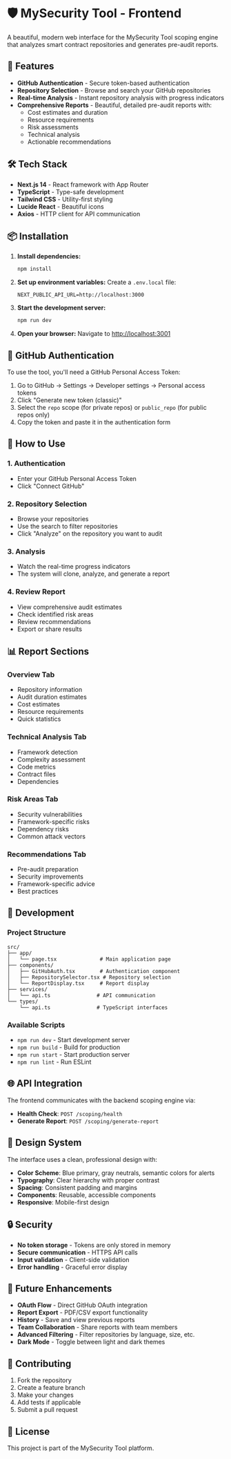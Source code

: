 # 🛡️ MySecurity Tool - Frontend

A beautiful, modern web interface for the MySecurity Tool scoping engine that analyzes smart contract repositories and generates pre-audit reports.

## 🚀 Features

- **GitHub Authentication** - Secure token-based authentication
- **Repository Selection** - Browse and search your GitHub repositories
- **Real-time Analysis** - Instant repository analysis with progress indicators
- **Comprehensive Reports** - Beautiful, detailed pre-audit reports with:
  - Cost estimates and duration
  - Resource requirements
  - Risk assessments
  - Technical analysis
  - Actionable recommendations

## 🛠️ Tech Stack

- **Next.js 14** - React framework with App Router
- **TypeScript** - Type-safe development
- **Tailwind CSS** - Utility-first styling
- **Lucide React** - Beautiful icons
- **Axios** - HTTP client for API communication

## 📦 Installation

1. **Install dependencies:**
   ```bash
   npm install
   ```

2. **Set up environment variables:**
   Create a `.env.local` file:
   ```env
   NEXT_PUBLIC_API_URL=http://localhost:3000
   ```

3. **Start the development server:**
   ```bash
   npm run dev
   ```

4. **Open your browser:**
   Navigate to [http://localhost:3001](http://localhost:3001)

## 🔑 GitHub Authentication

To use the tool, you'll need a GitHub Personal Access Token:

1. Go to GitHub → Settings → Developer settings → Personal access tokens
2. Click "Generate new token (classic)"
3. Select the `repo` scope (for private repos) or `public_repo` (for public repos only)
4. Copy the token and paste it in the authentication form

## 🎯 How to Use

### 1. **Authentication**
- Enter your GitHub Personal Access Token
- Click "Connect GitHub"

### 2. **Repository Selection**
- Browse your repositories
- Use the search to filter repositories
- Click "Analyze" on the repository you want to audit

### 3. **Analysis**
- Watch the real-time progress indicators
- The system will clone, analyze, and generate a report

### 4. **Review Report**
- View comprehensive audit estimates
- Check identified risk areas
- Review recommendations
- Export or share results

## 📊 Report Sections

### **Overview Tab**
- Repository information
- Audit duration estimates
- Cost estimates
- Resource requirements
- Quick statistics

### **Technical Analysis Tab**
- Framework detection
- Complexity assessment
- Code metrics
- Contract files
- Dependencies

### **Risk Areas Tab**
- Security vulnerabilities
- Framework-specific risks
- Dependency risks
- Common attack vectors

### **Recommendations Tab**
- Pre-audit preparation
- Security improvements
- Framework-specific advice
- Best practices

## 🔧 Development

### **Project Structure**
```
src/
├── app/
│   └── page.tsx              # Main application page
├── components/
│   ├── GitHubAuth.tsx        # Authentication component
│   ├── RepositorySelector.tsx # Repository selection
│   └── ReportDisplay.tsx     # Report display
├── services/
│   └── api.ts               # API communication
└── types/
    └── api.ts               # TypeScript interfaces
```

### **Available Scripts**
- `npm run dev` - Start development server
- `npm run build` - Build for production
- `npm run start` - Start production server
- `npm run lint` - Run ESLint

## 🌐 API Integration

The frontend communicates with the backend scoping engine via:

- **Health Check**: `POST /scoping/health`
- **Generate Report**: `POST /scoping/generate-report`

## 🎨 Design System

The interface uses a clean, professional design with:
- **Color Scheme**: Blue primary, gray neutrals, semantic colors for alerts
- **Typography**: Clear hierarchy with proper contrast
- **Spacing**: Consistent padding and margins
- **Components**: Reusable, accessible components
- **Responsive**: Mobile-first design

## 🔒 Security

- **No token storage** - Tokens are only stored in memory
- **Secure communication** - HTTPS API calls
- **Input validation** - Client-side validation
- **Error handling** - Graceful error display

## 🚧 Future Enhancements

- **OAuth Flow** - Direct GitHub OAuth integration
- **Report Export** - PDF/CSV export functionality
- **History** - Save and view previous reports
- **Team Collaboration** - Share reports with team members
- **Advanced Filtering** - Filter repositories by language, size, etc.
- **Dark Mode** - Toggle between light and dark themes

## 🤝 Contributing

1. Fork the repository
2. Create a feature branch
3. Make your changes
4. Add tests if applicable
5. Submit a pull request

## 📄 License

This project is part of the MySecurity Tool platform.
